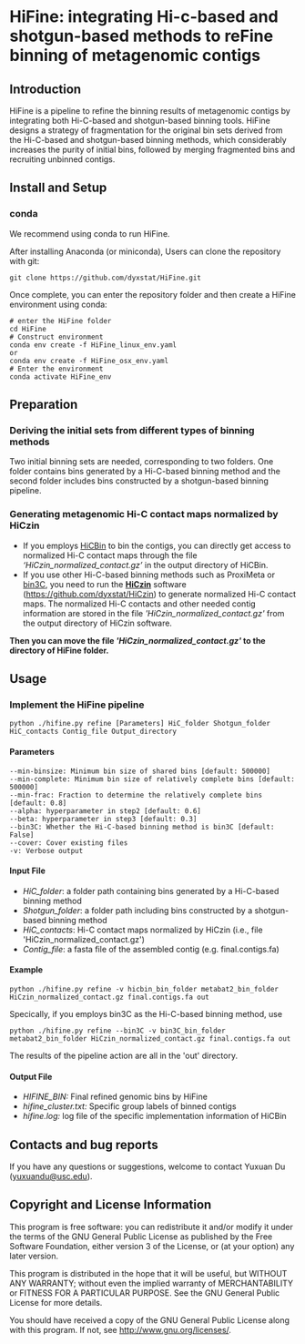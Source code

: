 # HiFine: integrating Hi-c-based and shotgun-based methods to reFine binning of metagenomic contigs

## Introduction
HiFine is a pipeline to refine the binning results of metagenomic contigs by integrating both Hi-C-based and shotgun-based binning tools. HiFine designs a strategy of fragmentation for the original bin sets derived from the Hi-C-based and shotgun-based binning methods, which considerably increases the purity of initial bins, followed by merging fragmented bins and recruiting unbinned contigs.

## Install and Setup
### conda
We recommend using conda to run HiFine.

After installing Anaconda (or miniconda), Users can clone the repository with git:
```
git clone https://github.com/dyxstat/HiFine.git
```

Once complete, you can enter the repository folder and then create a HiFine environment using conda:
```
# enter the HiFine folder
cd HiFine
# Construct environment
conda env create -f HiFine_linux_env.yaml 
or
conda env create -f HiFine_osx_env.yaml
# Enter the environment
conda activate HiFine_env
```

## Preparation
### Deriving the initial sets from different types of binning methods
Two initial binning sets are needed, corresponding to two folders. One folder contains bins generated by a Hi-C-based binning method and the second folder includes bins constructed by a shotgun-based binning pipeline.

### Generating metagenomic Hi-C contact maps normalized by HiCzin
* If you employs [HiCBin](https://github.com/dyxstat/HiCBin) to bin the contigs, you can directly get access to normalized Hi-C contact maps through the file *‘HiCzin\_normalized\_contact.gz’* in the output directory of HiCBin.
* If you use other Hi-C-based binning methods such as ProxiMeta or [bin3C](https://github.com/cerebis/bin3C), 
you need to run the [**HiCzin**](https://github.com/dyxstat/HiCzin) software (https://github.com/dyxstat/HiCzin) to generate normalized Hi-C contact maps. The normalized Hi-C contacts and other needed contig information are stored in the
file *'HiCzin\_normalized\_contact.gz'* from the output directory of HiCzin software.

**Then you can move the file *'HiCzin\_normalized\_contact.gz'* to the directory of HiFine folder.**


## Usage
### Implement the HiFine pipeline 
```
python ./hifine.py refine [Parameters] HiC_folder Shotgun_folder HiC_contacts Contig_file Output_directory
```
#### Parameters
```
--min-binsize: Minimum bin size of shared bins [default: 500000]
--min-complete: Minimum bin size of relatively complete bins [default: 500000]
--min-frac: Fraction to determine the relatively complete bins [default: 0.8]
--alpha: hyperparameter in step2 [default: 0.6]
--beta: hyperparameter in step3 [default: 0.3]
--bin3C: Whether the Hi-C-based binning method is bin3C [default: False]
--cover: Cover existing files
-v: Verbose output
```

#### Input File

* *HiC_folder*: a folder path containing bins generated by a Hi-C-based binning method
* *Shotgun_folder*: a folder path including bins constructed by a shotgun-based binning method
* *HiC_contacts*: Hi-C contact maps normalized by HiCzin (i.e., file 'HiCzin_normalized_contact.gz')
* *Contig_file*: a fasta file of the assembled contig (e.g. final.contigs.fa)


#### Example
```
python ./hifine.py refine -v hicbin_bin_folder metabat2_bin_folder HiCzin_normalized_contact.gz final.contigs.fa out
```
Specically, if you employs bin3C as the Hi-C-based binning method, use
```
python ./hifine.py refine --bin3C -v bin3C_bin_folder metabat2_bin_folder HiCzin_normalized_contact.gz final.contigs.fa out
```
The results of the pipeline action are all in the 'out' directory.

#### Output File
* *HIFINE_BIN:* Final refined genomic bins by HiFine
* *hifine_cluster.txt:* Specific group labels of binned contigs
* *hifine.log:* log file of the specific implementation information of HiCBin


## Contacts and bug reports
If you have any questions or suggestions, welcome to contact Yuxuan Du (yuxuandu@usc.edu).


## Copyright and License Information
This program is free software: you can redistribute it and/or modify it under the terms of the GNU General Public License as published by the Free Software Foundation, either version 3 of the License, or (at your option) any later version.

This program is distributed in the hope that it will be useful, but WITHOUT ANY WARRANTY; without even the implied warranty of MERCHANTABILITY or FITNESS FOR A PARTICULAR PURPOSE. See the GNU General Public License for more details.

You should have received a copy of the GNU General Public License along with this program. If not, see http://www.gnu.org/licenses/.






